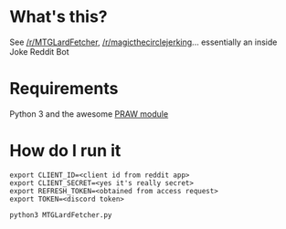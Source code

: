 # What's this?

See [/r/MTGLardFetcher](https://www.reddit.com/r/MTGLardFetcher/), [/r/magicthecirclejerking](https://www.reddit.com/r/magicthecirclejerking/)... essentially an inside Joke Reddit Bot

# Requirements

Python 3 and the awesome [PRAW module](https://praw.readthedocs.io/en/stable/)

# How do I run it

    export CLIENT_ID=<client id from reddit app>
    export CLIENT_SECRET=<yes it's really secret>
    export REFRESH_TOKEN=<obtained from access request>
    export TOKEN=<discord token>
    
    python3 MTGLardFetcher.py 

